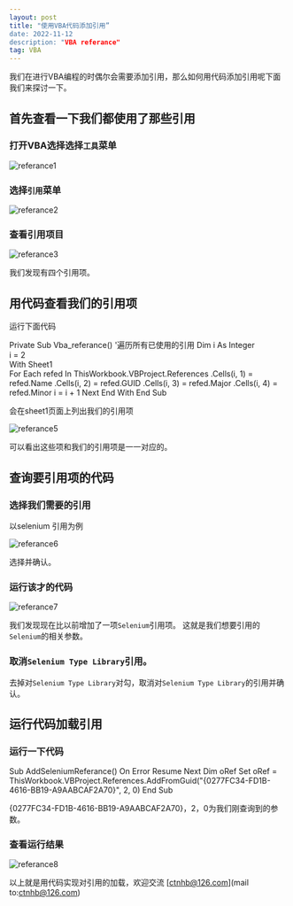```yaml
---
layout: post
title: "使用VBA代码添加引用”
date: 2022-11-12
description: "VBA referance"
tag: VBA
---   
```

我们在进行VBA编程的时偶尔会需要添加引用，那么如何用代码添加引用呢下面我们来探讨一下。
## 首先查看一下我们都使用了那些引用
### 打开VBA选择选择`工具`菜单

![referance1](https://user-images.githubusercontent.com/70909689/201476860-789228e0-7b4a-42dd-903f-30da5821f455.jpg)

### 选择`引用`菜单

![referance2](https://user-images.githubusercontent.com/70909689/201476952-5c7b9dde-379a-421b-9a62-45e037323851.jpg)

### 查看引用项目

![referance3](https://user-images.githubusercontent.com/70909689/201477000-3da65f61-aa1f-4f54-a369-8830505d9b9b.jpg)

我们发现有四个引用项。

## 用代码查看我们的引用项

运行下面代码

Private Sub Vba_referance()
  '遍历所有已使用的引用
  Dim i As Integer                
    i = 2                
    With Sheet1              
      For Each refed In ThisWorkbook.VBProject.References
        .Cells(i, 1) = refed.Name
        .Cells(i, 2) = refed.GUID
        .Cells(i, 3) = refed.Major
        .Cells(i, 4) = refed.Minor
        i = i + 1
      Next
   End With
End Sub

会在sheet1页面上列出我们的引用项

![referance5](https://user-images.githubusercontent.com/70909689/201477443-bd012dfb-616c-440b-90b4-de7d2b773118.jpg)

可以看出这些项和我们的引用项是一一对应的。
## 查询要引用项的代码

### 选择我们需要的引用
以selenium 引用为例

![referance6](https://user-images.githubusercontent.com/70909689/201477726-b01cc55c-087e-4045-ac63-7a0232c29441.jpg)

选择并确认。

### 运行该才的代码

![referance7](https://user-images.githubusercontent.com/70909689/201477868-1323b97b-16e2-4658-be43-7af9005fe866.jpg)

我们发现现在比以前增加了一项`Selenium`引用项。
这就是我们想要引用的`Selenium`的相关参数。

### 取消`Selenium Type Library`引用。
去掉对`Selenium Type Library`对勾，取消对`Selenium Type Library`的引用并确认。

## 运行代码加载引用


### 运行一下代码
Sub AddSeleniumReferance()
    On Error Resume Next
    Dim oRef
    Set oRef = ThisWorkbook.VBProject.References.AddFromGuid("{0277FC34-FD1B-4616-BB19-A9AABCAF2A70}", 2, 0)
End Sub

{0277FC34-FD1B-4616-BB19-A9AABCAF2A70}，2，0为我们刚查询到的参数。

### 查看运行结果
![referance8](https://user-images.githubusercontent.com/70909689/201478545-c4718fd1-ed1e-4772-a77d-c68d079097b0.jpg)


以上就是用代码实现对引用的加载，欢迎交流 [ctnhb@126.com](mail to:ctnhb@126.com)



